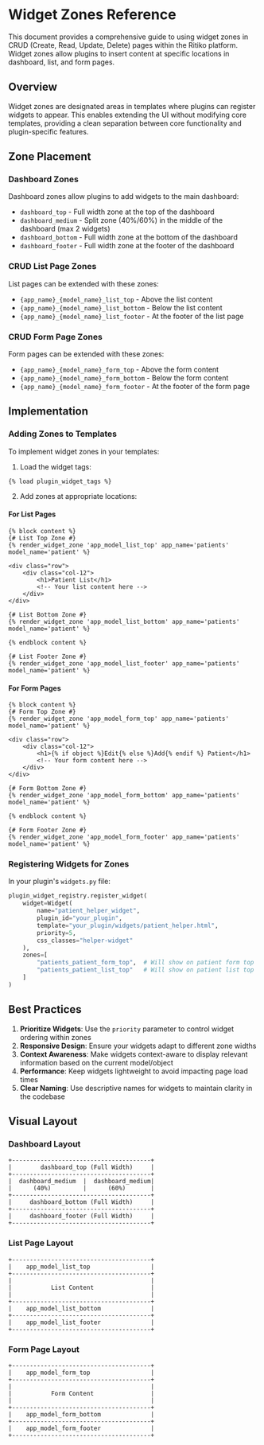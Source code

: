 # Widget Zones Reference

This document provides a comprehensive guide to using widget zones in CRUD (Create, Read, Update, Delete) pages within the Ritiko platform. Widget zones allow plugins to insert content at specific locations in dashboard, list, and form pages.

## Overview

Widget zones are designated areas in templates where plugins can register widgets to appear. This enables extending the UI without modifying core templates, providing a clean separation between core functionality and plugin-specific features.

## Zone Placement

### Dashboard Zones

Dashboard zones allow plugins to add widgets to the main dashboard:

- `dashboard_top` - Full width zone at the top of the dashboard
- `dashboard_medium` - Split zone (40%/60%) in the middle of the dashboard (max 2 widgets)
- `dashboard_bottom` - Full width zone at the bottom of the dashboard
- `dashboard_footer` - Full width zone at the footer of the dashboard

### CRUD List Page Zones

List pages can be extended with these zones:

- `{app_name}_{model_name}_list_top` - Above the list content
- `{app_name}_{model_name}_list_bottom` - Below the list content
- `{app_name}_{model_name}_list_footer` - At the footer of the list page

### CRUD Form Page Zones

Form pages can be extended with these zones:

- `{app_name}_{model_name}_form_top` - Above the form content
- `{app_name}_{model_name}_form_bottom` - Below the form content
- `{app_name}_{model_name}_form_footer` - At the footer of the form page

## Implementation

### Adding Zones to Templates

To implement widget zones in your templates:

1. Load the widget tags:
```django
{% load plugin_widget_tags %}
```

2. Add zones at appropriate locations:

#### For List Pages
```django
{% block content %}
{# List Top Zone #}
{% render_widget_zone 'app_model_list_top' app_name='patients' model_name='patient' %}

<div class="row">
    <div class="col-12">
        <h1>Patient List</h1>
        <!-- Your list content here -->
    </div>
</div>

{# List Bottom Zone #}
{% render_widget_zone 'app_model_list_bottom' app_name='patients' model_name='patient' %}

{% endblock content %}

{# List Footer Zone #}
{% render_widget_zone 'app_model_list_footer' app_name='patients' model_name='patient' %}
```

#### For Form Pages
```django
{% block content %}
{# Form Top Zone #}
{% render_widget_zone 'app_model_form_top' app_name='patients' model_name='patient' %}

<div class="row">
    <div class="col-12">
        <h1>{% if object %}Edit{% else %}Add{% endif %} Patient</h1>
        <!-- Your form content here -->
    </div>
</div>

{# Form Bottom Zone #}
{% render_widget_zone 'app_model_form_bottom' app_name='patients' model_name='patient' %}

{% endblock content %}

{# Form Footer Zone #}
{% render_widget_zone 'app_model_form_footer' app_name='patients' model_name='patient' %}
```

### Registering Widgets for Zones

In your plugin's `widgets.py` file:

```python
plugin_widget_registry.register_widget(
    widget=Widget(
        name="patient_helper_widget",
        plugin_id="your_plugin",
        template="your_plugin/widgets/patient_helper.html",
        priority=5,
        css_classes="helper-widget"
    ),
    zones=[
        "patients_patient_form_top",  # Will show on patient form top
        "patients_patient_list_top"   # Will show on patient list top
    ]
)
```

## Best Practices

1. **Prioritize Widgets**: Use the `priority` parameter to control widget ordering within zones
2. **Responsive Design**: Ensure your widgets adapt to different zone widths
3. **Context Awareness**: Make widgets context-aware to display relevant information based on the current model/object
4. **Performance**: Keep widgets lightweight to avoid impacting page load times
5. **Clear Naming**: Use descriptive names for widgets to maintain clarity in the codebase

## Visual Layout

### Dashboard Layout
```
+---------------------------------------+
|        dashboard_top (Full Width)     |
+---------------------------------------+
|  dashboard_medium  |  dashboard_medium|
|      (40%)         |      (60%)       |
+---------------------------------------+
|     dashboard_bottom (Full Width)     |
+---------------------------------------+
|     dashboard_footer (Full Width)     |
+---------------------------------------+
```

### List Page Layout
```
+---------------------------------------+
|    app_model_list_top                 |
+---------------------------------------+
|                                       |
|           List Content                |
|                                       |
+---------------------------------------+
|    app_model_list_bottom              |
+---------------------------------------+
|    app_model_list_footer              |
+---------------------------------------+
```

### Form Page Layout
```
+---------------------------------------+
|    app_model_form_top                 |
+---------------------------------------+
|                                       |
|           Form Content                |
|                                       |
+---------------------------------------+
|    app_model_form_bottom              |
+---------------------------------------+
|    app_model_form_footer              |
+---------------------------------------+
